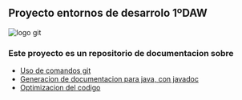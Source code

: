 ## Proyecto entornos de desarrolo 1ºDAW
![logo git](git_banner.jpg)
### Este proyecto es un repositorio de documentacion sobre
- [Uso de comandos git](usoGit.md)
- [Generacion de documentacion para java, con javadoc](javadoc.md)
- [Optimizacion del codigo](optimizacion.md)
